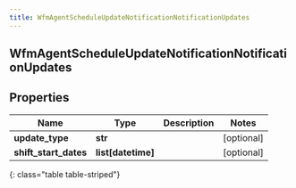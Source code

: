 ```yaml
---
title: WfmAgentScheduleUpdateNotificationNotificationUpdates
---
```

## WfmAgentScheduleUpdateNotificationNotificationUpdates

## Properties

|Name | Type | Description | Notes|
|------------ | ------------- | ------------- | -------------|
| **update_type** | **str** |  | [optional] |
| **shift_start_dates** | **list[datetime]** |  | [optional] |
{: class="table table-striped"}


